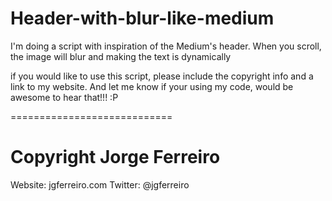 Header-with-blur-like-medium
============================

I'm doing a script with inspiration of the Medium's header. When you scroll, the image will blur and making the text is dynamically

if you would like to use this script, please include the copyright info and a link to my website. And let me know if your using my code, would be awesome to hear that!!! :P

============================

Copyright Jorge Ferreiro
============================

Website: jgferreiro.com
Twitter: @jgferreiro 

